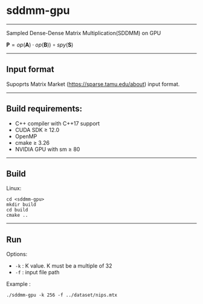 # sddmm-gpu

---

Sampled Dense-Dense Matrix Multiplication(SDDMM) on GPU

$\mathbf{P}=op(\mathbf{A})\cdot op(\mathbf{B}))\circ spy(\mathbf{S})$

---

## Input format

Supoprts Matrix Market (https://sparse.tamu.edu/about) input format.

---

## Build requirements:

- C++ compiler with C++17 support
- CUDA SDK $\ge$ 12.0
- OpenMP
- cmake $\ge$ 3.26
- NVIDIA GPU with sm $\ge$ 80

---

## Build

Linux:

```shell
cd <sddmm-gpu>
mkdir build
cd build
cmake ..
```

---

## Run

Options:

- `-k` : K value. K must be a multiple of 32
- `-f` : input file path

Example :

```shell
./sddmm-gpu -k 256 -f ../dataset/nips.mtx
```
